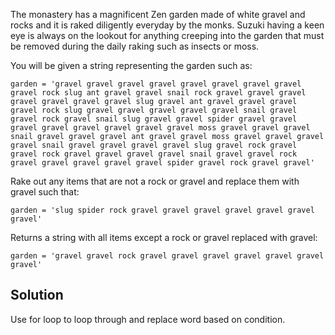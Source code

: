 The monastery has a magnificent Zen garden made of white gravel and rocks and it is raked diligently everyday by the monks. Suzuki having a keen eye is always on the lookout for anything creeping into the garden that must be removed during the daily raking such as insects or moss.

You will be given a string representing the garden such as:

```
garden = 'gravel gravel gravel gravel gravel gravel gravel gravel gravel rock slug ant gravel gravel snail rock gravel gravel gravel gravel gravel gravel gravel slug gravel ant gravel gravel gravel gravel rock slug gravel gravel gravel gravel gravel snail gravel gravel rock gravel snail slug gravel gravel spider gravel gravel gravel gravel gravel gravel gravel gravel moss gravel gravel gravel snail gravel gravel gravel ant gravel gravel moss gravel gravel gravel gravel snail gravel gravel gravel gravel slug gravel rock gravel gravel rock gravel gravel gravel gravel snail gravel gravel rock gravel gravel gravel gravel gravel spider gravel rock gravel gravel'
```
Rake out any items that are not a rock or gravel and replace them with gravel such that:

```
garden = 'slug spider rock gravel gravel gravel gravel gravel gravel gravel'
```
Returns a string with all items except a rock or gravel replaced with gravel:

```
garden = 'gravel gravel rock gravel gravel gravel gravel gravel gravel gravel'
```

## Solution
Use for loop to loop through and replace word based on condition. 
